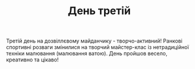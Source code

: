 ﻿---
title: День третій
---

Третій день на дозвіллєвому майданчику - творчо-активний! Ранкові спортивні розваги змінилися на творчий майстер-клас із нетрадиційної техніки малювання (малювання ватою). День пройшов весело, креативно та цікаво! 

<slideshow id="camp-2021-06-16"></slideshow>